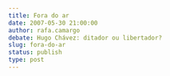 ```yaml
---
title: Fora do ar
date: 2007-05-30 21:00:00
author: rafa.camargo
debate: Hugo Chávez: ditador ou libertador?
slug: fora-do-ar
status: publish 
type: post
---
```



